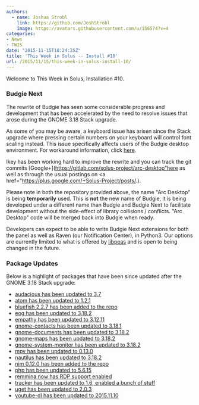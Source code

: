 ```yaml
---
authors:
  - name: Joshua Strobl
    link: https://github.com/JoshStrobl
    image: https://avatars.githubusercontent.com/u/156574?v=4
categories:
- News
- TWIS
date: "2015-11-15T18:24:25Z"
title: 'This Week in Solus -- Install #10'
url: /2015/11/15/this-week-in-solus-install-10/
---
```

 
Welcome to This Week in Solus, Installation #10. 

### Budgie Next

The rewrite of Budgie has seen some considerable progress and development that has been accelerated by the need to resolve issues that arose during the GNOME 3.18 Stack upgrade.

As some of you may be aware, a keyboard issue has arisen since the Stack upgrade where pressing certain numbers on your keyboard will control font scaling instead. This issue specifically affects users of the Budgie desktop environment. 
For workaround information, click [here](https://solus-project.com/forums/viewtopic.php?f=17&t=804).

Ikey has been working hard to improve the rewrite and you can track the git commits [Google+](https://gitlab.com/solus-project/arc-desktop"here</a> as well as through the usual postings on <a href="https://plus.google.com/+Solus-Project/posts/.).

Please note in both the repository provided above, the name "Arc Desktop" is being **temporarily** used. This is **not** the new name of Budgie, it is being developed under a different name than Budgie and Budgie Next to facilitate development 
without the side-effect of library collisions / conflicts. "Arc Desktop" code will be merged back into Budgie when ready.

Developers can expect to be able to write Budgie Next extensions for both the panel as well as Raven (our Notification Center), in Python3. Our options are currently limited to what is offered by 
[libpeas](https://wiki.gnome.org/Projects/Libpeas) and is open to being changed in the future.

### Package Updates

Below is a highlight of packages that have been since updated after the GNOME 3.18 Stack upgrade:

- [audacious has been updated to 3.7](https://git.solus-project.com/packages/audacious/commit/?id=ff8f108c02ec20a6c3efa774a76739be81eba253)        
- [atom has been updated to 1.2.1](https://git.solus-project.com/packages/atom/commit/?id=d7c12b262649bd9542ae62d6ae2f885c78ee18f1)        
- [bluefish 2.2.7 has been added to the repo](https://git.solus-project.com/packages/bluefish-editor/commit/?id=86db0af34bfaeffb9c90d05e297bd1ffca60aca0)        
- [eog has been updated to 3.18.2](https://git.solus-project.com/packages/eog/commit/?id=8ae7e71a8a6c3a7caf8cafebf511dabeaaa441f2)        
- [empathy has been updated to 3.12.11](https://git.solus-project.com/packages/empathy/commit/?id=7e6d3e12d56b0ab437991ad663348c5aa5709142)        
- [gnome-contacts has been updated to 3.18.1](https://git.solus-project.com/packages/gnome-contacts/commit/?id=83dac0d9b740b744f7c2c66f35cf3ab787fbd4d2)        
- [gnome-documents has been updated to 3.18.2](https://git.solus-project.com/packages/gnome-documents/commit/?id=9dda299f932c4b5390afea838a956f5e9cb8abd2)        
- [gnome-maps has been updated to 3.18.2](https://git.solus-project.com/packages/gnome-maps/commit/?id=9ec8ee9ec9f41673aa9c747ab51dfedd868cd175)        
- [gnome-system-monitor has been updated to 3.18.2](https://git.solus-project.com/packages/gnome-system-monitor/commit/?id=3e6f00e7fcdc036b13c15af29b654853544299b1)        
- [mpv has been updated to 0.13.0](https://git.solus-project.com/packages/mpv/commit/?id=18c08d2d1f8ee2467e9c2f36c25a67cf2315dac1)        
- [nautilus has been updated to 3.18.2](https://git.solus-project.com/packages/nautilus/commit/?id=735aa30f0b01d9234927c666af1ba408035185d4)        
- [nim 0.12.0 has been added to the repo](https://git.solus-project.com/packages/nim/commit/?id=5e088a07141ab1bbe07e9daee7171604949bc8ef)        
- [php has been updated to 5.6.15](https://git.solus-project.com/packages/php/commit/?id=001debc17b77ae7850d9b3a05ac96832a36dfdbd)        
- [remmina now has RDP support enabled](https://git.solus-project.com/packages/remmina/commit/?id=389947add9a11b424d4677558b067ba5e7b8a2b4)        
- [tracker has been updated to 1.6, enabled a bunch of stuff](https://git.solus-project.com/packages/tracker/commit/?id=c225d07883c62397b71fed95ba6eb98bfe73b8c2)        
- [uget has been updated to 2.0.3](https://git.solus-project.com/packages/uget/commit/?id=d784000ecad6a2f58c417ed2466e555e52c61a0b)        
- [youtube-dl has been updated to 2015.11.10](https://git.solus-project.com/packages/youtube-dl/commit/?id=6da71c1532b15a8094d792e3bc1af54810e06fa7)